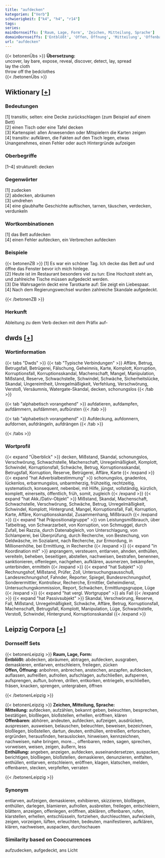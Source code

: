 ```yaml
---
title: "aufdecken"
kategorien: ["Verb"]
schwierigkeit: ["k4", "h4", "r14"]
tags:
series:
mainDornseiffs: ['Raum, Lage, Form', 'Zeichen, Mitteilung, Sprache']
domainDornseiffs: ['Entblößt', 'Offen, Öffnung', 'Mitteilung', 'Offenbaren', 'Enthüllung']
url: "aufdecken"
---
```


{{< betonenÜbs >}}
**Übersetzung:**  
uncover, lay bare, expose, reveal, discover, detect, lay, spread  
lay the cloth  
throw  off the bedclothes  
{{< /betonenÜbs >}}

## Wiktionary [[+](https://de.wiktionary.org/wiki/aufdecken)]

### Bedeutungen
[1] transitiv, selten: eine Decke zurückschlagen (zum Beispiel auf einem Bett)  
[2] einen Tisch oder eine Tafel decken  
[3] Kartenspiel: allen Anwesenden oder Mitspielern die Karten zeigen  
[4] transitiv: aufklären, die Fakten auf den Tisch legen, etwas Unangenehmes, einen Fehler oder auch  Hintergründe aufzeigen  

### Oberbegriffe
[1–4] strukturell: decken  

### Gegenwörter
[1] zudecken  
[2] abdecken, abräumen  
[3] umdrehen  
[4] eine glaubhafte Geschichte auftischen, tarnen, täuschen, verdecken, verdunkeln  

### Wortkombinationen
[1] das Bett aufdecken  
[4] einen Fehler aufdecken, ein Verbrechen aufdecken  

### Beispiele
{{< betonenZB >}}
[1] Es war ein schöner Tag. Ich decke das Bett auf und öffne das Fenster bevor ich mich hinlege.  
[2] Heute ist im Restaurant besonders viel zu tun: Eine Hochzeit steht an, und zahlreiche Tische müssen aufgedeckt werden.  
[3] Die Wahrsagerin deckt eine Tarotkarte auf: Sie zeigt ein Liebespaar.  
[4] Nach dem Regierungswechsel wurden zahlreiche Skandale aufgedeckt.  

{{< /betonenZB >}}
### Herkunft
Ableitung zu dem Verb decken mit dem Präfix auf-  



## dwds [[+](https://www.dwds.de/wb/aufdecken)]

### Wortinformation
{{< tabs "Dwds" >}}
{{< tab "Typische Verbindungen" >}}
Affäre, Betrug, Betrugsfall, Betrügerei, Fälschung, Geheimnis, Karte, Komplott, Korruption, Korruptionsfall, Korruptionsskandal, Machenschaft, Mangel, Manipulation, Mißstand, Reserve, Schwachstelle, Schwindel, Schwäche, Sicherheitslücke, Skandal, Ungereimtheit, Unregelmäßigkeit, Verfehlung, Verschwörung, Verstoß, Versäumnis, Watergate-Skandal, decken, schonungslos
{{< /tab >}}

{{< tab "alphabetisch vorangehend" >}}
aufdatieren, aufdampfen, aufdämmern, aufdämmen, aufbürsten
{{< /tab >}}

{{< tab "alphabetisch vorangehend" >}}
Aufdeckung, aufdonnern, aufdornen, aufdrängeln, aufdrängen
{{< /tab >}}

{{< /tabs >}}

### Wortprofil
{{< expand "Überblick" >}} decken, Mißstand, Skandal, schonungslos, Verschwörung, Schwachstelle, Machenschaft, Unregelmäßigkeit, Komplott, Schwindel, Korruptionsfall, Schwäche, Betrug, Korruptionsskandal, Betrugsfall, Korruption, Reserve, Betrügerei, Affäre, Karte {{< /expand >}}
{{< expand "hat Adverbialbestimmung" >}} schonungslos, gnadenlos, lückenlos, erbarmungslos, unbarmherzig, frühzeitig, rechtzeitig, systematisch, konsequent, nebenbei, mit Hilfe, jüngst, vollständig, kürzlich, komplett, einerseits, öffentlich, früh, somit, zugleich {{< /expand >}}
{{< expand "hat Akk./Dativ-Objekt" >}} Mißstand, Skandal, Machenschaft, Schwachstelle, Verschwörung, Schwäche, Betrug, Unregelmäßigkeit, Schwindel, Komplott, Hintergrund, Mangel, Korruptionsfall, Fall, Korruption, Karte, Affäre, Korruptionsskandal, Zusammenhang, Mißbrauch {{< /expand >}}
{{< expand "hat Präpositionalgruppe" >}} von Leistungsmißbrauch, über Tatbeitrag, von Schwarzarbeit, von Korruption, von Schmuggel, durch Zufall, bei Razzia, durch Datenabgleich, von Unterschlagung, von Schlamperei, bei Überprüfung, durch Recherche, von Bestechung, von Geldwäsche, im Sozialamt, nach Recherche, zur Ermordung, in Millionenhöhe, bei Ermittlung, in Recherche {{< /expand >}}
{{< expand "in Koordination mit" >}} anprangern, versteuern, entlarven, ahnden, enthüllen, vereiteln, beheben, beseitigen, abstellen, nachweisen, bestrafen, benennen, sanktionieren, offenlegen, nachgehen, aufklären, ausmerzen, bekämpfen, unterbinden, ermitteln {{< /expand >}}
{{< expand "hat Subjekt" >}} Rechnungshof, Mißstand, Prüfer, Zoll, Untersuchungsausschuß, Landesrechnungshof, Fahnder, Reporter, Spiegel, Bundesrechnungshof, Sonderermittler, Kontrolleur, Recherche, Ermittler, Geheimdienst, Untersuchungskommission, Report, Schwächen, Ermittlungsgruppe, Lüge {{< /expand >}}
{{< expand "hat vergl. Wortgruppe" >}} als Fall {{< /expand >}}
{{< expand "hat Passivsubjekt" >}} Skandal, Verschwörung, Reserve, Fall, Mißstand, Unregelmäßigkeit, Schwäche, Affäre, Betrug, Korruptionsfall, Machenschaft, Betrugsfall, Komplott, Manipulation, Lüge, Schwachstelle, Verstoß, Schwindel, Hintergrund, Korruptionsskandal {{< /expand >}}

## Leipzig Corpora [[+](https://corpora.uni-leipzig.de/en/res?word=aufdecken&corpusId=deu_newscrawl-public_2018)]

### Dornseiff Sets
{{< betonenLeipzig >}}
**Raum, Lage, Form:**  
**Entblößt:** abdecken, abräumen, abtragen, aufdecken, ausgraben, demaskieren, entlarven, entschleiern, freilegen, zücken  
**Offen, Öffnung:** anbohren, anbrechen, anstechen, anzapfen, aufdecken, auflassen, aufreißen, aufrollen, aufschlagen, aufschließen, aufsperren, aufsprengen, auftun, bohren, drillen, entkorken, entriegeln, erschließen, fräsen, knacken, sprengen, untergraben, öffnen  

{{< /betonenLeipzig >}}


{{< betonenLeipzig >}}
**Zeichen, Mitteilung, Sprache:**  
**Mitteilung:** aufdecken, aufzählen, bekannt geben, beleuchten, besprechen, bestätigen, bloßlegen, bloßstellen, erhellen, eröffnen, klären  
**Offenbaren:** abhören, andeuten, aufdecken, aufzeigen, ausdrücken, auspressen, ausweisen, belauschen, beleuchten, beweisen, bezeichnen, bloßlegen, bloßstellen, dartun, deuten, enthüllen, entreißen, erforschen, ergründen, herausfinden, herauslocken, hinweisen, kennzeichnen, nachweisen, nahe bringen, more..., offenbaren, reden, sagen, sprechen, vorweisen, weisen, zeigen, äußern, less  
**Enthüllung:** angeben, anzeigen, aufdecken, auseinandersetzen, auspacken, berichtigen, bloßlegen, bloßstellen, demaskieren, denunzieren, entfalten, enthüllen, entlarven, entschleiern, eröffnen, klagen, klatschen, melden, offenbaren, stecken, verpfeifen, verraten  

{{< /betonenLeipzig >}}

### Synonym
entlarven, aufzeigen, demaskieren, exhibieren, skizzieren, bloßlegen, enthüllen, darlegen, blamieren, aufrollen, ausbreiten, freilegen, entschleiern, blättern, anzeigen, offenlegen, eröffnen, abklären, offenbaren, rufen, klarstellen, erhellen, entschlüsseln, fortziehen, durchleuchten, aufwickeln, zeigen, vorzeigen, lüften, erleuchten, bedeuten, manifestieren, aufklären, klären, nachweisen, auspacken, durchschauen


### Similarity based on Cooccurrences
aufzudecken, aufgedeckt, ans Licht

